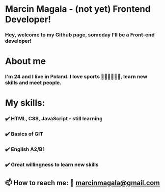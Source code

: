 # Marcin Magala - (not yet) Frontend Developer!
### Hey, welcome to my Github page, someday I'll be a Front-end developer!
# About me
### I'm 24 and I live in Poland. I love sports 🚴‍♂️🚵‍♀️🏃‍♂️, learn new skills and meet people.
# My skills:
### :heavy_check_mark: HTML, CSS, JavaScript - still learning 
### :heavy_check_mark: Basics of GIT 
### :heavy_check_mark: English A2/B1 
### :heavy_check_mark: Great willingness to learn new skills 
## 📫 How to reach me: 📧 marcinmagala@gmail.com

<!--
**marcinmagala/marcinmagala** is a ✨ _special_ ✨ repository because its `README.md` (this file) appears on your GitHub profile.

Here are some ideas to get you started:

- 🔭 I’m currently working on ...
- 🌱 I’m currently learning ...
- 👯 I’m looking to collaborate on ...
- 🤔 I’m looking for help with ...
- 💬 Ask me about ...
- 📫 How to reach me: ...
- 😄 Pronouns: ...
- ⚡ Fun fact: ...
-->
